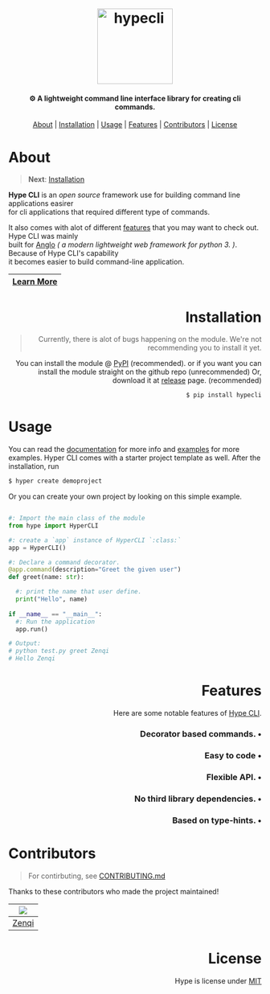 <h1 align="center">
  <img src="https://raw.githubusercontent.com/serumstudio/hype/main/images/hypecli.png" height="150" alt="hypecli">
</h1>

<h4 align="center">⚙ A lightweight command line interface library for creating cli commands.</h4>

<p align="center">
  <a href="#about">About</a> | 
  <a href="#installation">Installation</a> | 
  <a href="#usage">Usage</a> | 
  <a href="#features">Features</a> | 
  <a href="#contributors">Contributors</a> |
  <a href="#license">License</a>
</p>

# About

> **Next**: [Installation](https://github.com/serumstudio/anglo#installation) 

**Hype CLI** is an *open source* framework use for building command line applications easirer <br>
for cli applications that required different type of commands.

It also comes with alot of different [features](https://github.com/serumstudio/hype#features) that you may want to check out. Hype CLI was mainly <br>
built for [Anglo](https://github.com/serumstudio/anglo) *( a modern lightweight web framework for python 3. )*. Because of Hype CLI's capability <br>
it becomes easier to build command-line application.

| [Learn More](https://serum.studio/hypecli)|
|-------|


<div align="right" id="installation">
  <h1> Installation </h1>
  <blockquote>Currently, there is alot of bugs happening on the module. We're not recommending you to install it yet.</blockquote>
  <p>You can install the module @ <a href="https://pypi.org/project/hypecli/">PyPI</a> (recommended). or if you want you can install the module straight on the github repo (unrecommended)
    Or, download it at <a href="https://github.com/serumstudio/hype/releases">release</a> page. (recommended)</p>
  <pre><code>$ pip install hypecli</code></pre>
</div>

# Usage
You can read the [documentation](https://github.com/serumstudio/hype/) for more info and [examples](https://github.com/serumstudio/hype/) for more examples.
Hyper CLI comes with a starter project template as well. After the installation, run 
```bash
$ hyper create demoproject
```

Or you can create your own project by looking on this simple example.

```py

#: Import the main class of the module
from hype import HyperCLI

#: create a `app` instance of HyperCLI `:class:`
app = HyperCLI()

#: Declare a command decorator.
@app.command(description="Greet the given user")
def greet(name: str):

  #: print the name that user define.
  print("Hello", name)
 
if __name__ == "__main__":
  #: Run the application
  app.run()

# Output:
# python test.py greet Zenqi
# Hello Zenqi
```

<div align="right" id="features">
  <h1> Features </h1>
  <p>Here are some notable features of <a href="https://github.com/serumstudio/hype">Hype CLI</a>. </p>
  <h3>Decorator based commands. •</h3>
  <h3>Easy to code •</h3>
  <h3>Flexible API. •</h3>
  <h3>No third library dependencies. •</h3>
  <h3>Based on type-hints. •</h3>
  
</div>

# Contributors
> For contirbuting, see [CONTRIBUTING.md](https://github.com/serumstudio/hype/tree/main/CONTRIBUTING.md)

Thanks to these contributors who made the project maintained!

| ![](https://github.com/znqi.png?size=50)   |
|:-------------------------------------------:|
| [Zenqi](https://www.github.com/zenqii)     |

<div align="right" id="license">
  <h1> License </h1>
  <p> Hype is license under <a href="https://github.com/serumstudio/anglo/blob/main/LICENSE">MIT</a> </p>
</div>

